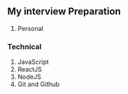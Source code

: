 ## My interview Preparation
1. Personal

### Technical 
1. JavaScript
2. ReactJS
3. NodeJS
4. Git and Github

